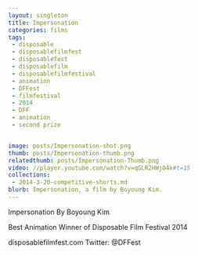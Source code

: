 ```yaml
---
layout: singleton
title: Impersonation
categories: films
tags:
 - disposable
 - disposablefilmfest
 - disposablefest
 - disposablefilm
 - disposablefilmfestival
 - animation
 - DFFest
 - filmfestival
 - 2014
 - DFF
 - animation
 - second prize


image: posts/Impersonation-shot.png
thumb: posts/Impersonation-thumb.png
relatedthumb: posts/Impersonation-Thumb.png
video: //player.youtube.com/watch?v=qGLR2HWjO4k#t=15
collections:
 - 2014-3-20-competitive-shorts.md
blurb: Impersonation, a film by Boyoung Kim.
---
```


Impersonation
By Boyoung Kim

Best Animation Winner of Disposable Film Festival 2014

disposablefilmfest.com
Twitter: @DFFest
